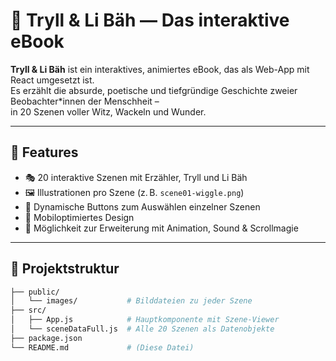 # 🌟 Tryll & Li Bäh — Das interaktive eBook

**Tryll & Li Bäh** ist ein interaktives, animiertes eBook, das als Web-App mit React umgesetzt ist.  
Es erzählt die absurde, poetische und tiefgründige Geschichte zweier Beobachter*innen der Menschheit –  
in 20 Szenen voller Witz, Wackeln und Wunder.

---

## 🚀 Features

- 🎭 20 interaktive Szenen mit Erzähler, Tryll und Li Bäh
- 🖼️ Illustrationen pro Szene (z. B. `scene01-wiggle.png`)
- 💬 Dynamische Buttons zum Auswählen einzelner Szenen
- 📱 Mobiloptimiertes Design
- 🎨 Möglichkeit zur Erweiterung mit Animation, Sound & Scrollmagie

---

## 📁 Projektstruktur

```bash
├── public/
│   └── images/           # Bilddateien zu jeder Szene
├── src/
│   ├── App.js            # Hauptkomponente mit Szene-Viewer
│   └── sceneDataFull.js  # Alle 20 Szenen als Datenobjekte
├── package.json
└── README.md             # (Diese Datei)
